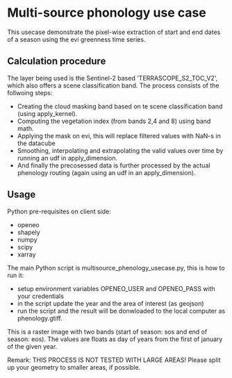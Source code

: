 # Multi-source phonology use case

This usecase demonstrate the pixel-wise extraction of start and end dates of a season using the evi greenness time series.

## Calculation procedure

The layer being used is the Sentinel-2 based 'TERRASCOPE_S2_TOC_V2', which also offers a scene classification band. The process consists of the follwoing steps:
* Creating the cloud masking band based on te scene classification band (using apply_kernel). 
* Computing the vegetation index (from bands 2,4 and 8) using band math.
* Applying the mask on evi, this will replace filtered values with NaN-s in the datacube 
* Smoothing, interpolating and extrapolating the valid values over time by running an udf in apply_dimension.
* And finally the precosessed data is further processed by the actual phenology routing (again using an udf in an apply_dimension).

## Usage

Python pre-requisites on client side:
* openeo
* shapely
* numpy
* scipy
* xarray

The main Python script is multisource_phenology_usecase.py, this is how to run it:
* setup environment variables OPENEO_USER and OPENEO_PASS with your credentials
* in the script update the year and the area of interest (as geojson)
* run the script and the result will be donwloaded to the local computer as phenology.gtiff. 

This is a raster image with two bands (start of season: sos and end of season: eos). The values are floats as day of years from the first of january of the given year.

Remark: THIS PROCESS IS NOT TESTED WITH LARGE AREAS! Please split up your geometry to smaller areas, if possible.
